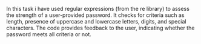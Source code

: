 In this task i have used regular expressions (from the re library) to assess the strength of a user-provided password. It checks for criteria such as length, presence of uppercase and lowercase letters, digits, and special characters. The code provides feedback to the user, indicating whether the password meets all criteria or not.
